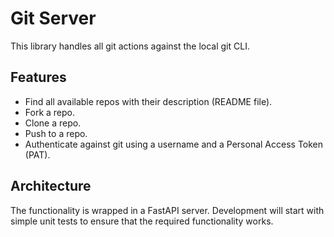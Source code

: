 # Git Server

This library handles all git actions against the local git CLI.

## Features

*   Find all available repos with their description (README file).
*   Fork a repo.
*   Clone a repo.
*   Push to a repo.
*   Authenticate against git using a username and a Personal Access Token (PAT).

## Architecture

The functionality is wrapped in a FastAPI server. Development will start with simple unit tests to ensure that the required functionality works.